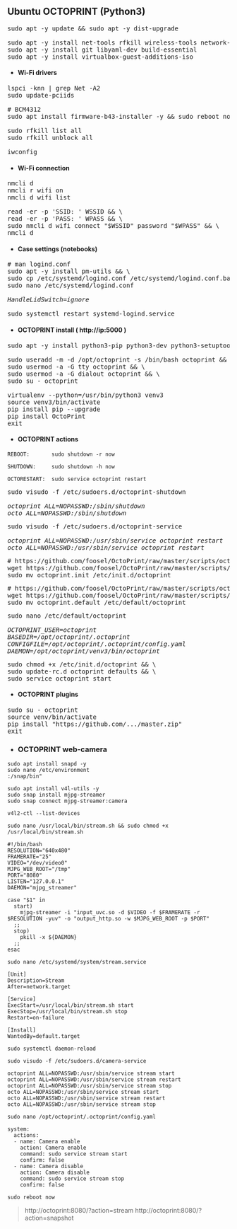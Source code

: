## Ubuntu OCTOPRINT (Python3)

<pre>sudo apt -y update && sudo apt -y dist-upgrade

sudo apt -y install net-tools rfkill wireless-tools network-manager
sudo apt -y install git libyaml-dev build-essential
sudo apt -y install virtualbox-guest-additions-iso
</pre>

- #### Wi-Fi drivers

<pre>lspci -knn | grep Net -A2
sudo update-pciids

# BCM4312
sudo apt install firmware-b43-installer -y && sudo reboot now

sudo rfkill list all 
sudo rfkill unblock all

iwconfig
</pre>

- #### Wi-Fi connection

<pre>nmcli d
nmcli r wifi on
nmcli d wifi list

read -er -p 'SSID: ' WSSID && \
read -er -p 'PASS: ' WPASS && \
sudo nmcli d wifi connect "$WSSID" password "$WPASS" && \
nmcli d
</pre>

- #### Case settings (notebooks)

<pre># man logind.conf 
sudo apt -y install pm-utils && \
sudo cp /etc/systemd/logind.conf /etc/systemd/logind.conf.back && \
sudo nano /etc/systemd/logind.conf

<i>HandleLidSwitch=ignore</i>

sudo systemctl restart systemd-logind.service
</pre>

- #### OCTOPRINT install ( http://ip:5000 )

<pre>sudo apt -y install python3-pip python3-dev python3-setuptools python3-virtualenv python3-venv

sudo useradd -m -d /opt/octoprint -s /bin/bash octoprint && \
sudo usermod -a -G tty octoprint && \
sudo usermod -a -G dialout octoprint && \
sudo su - octoprint

virtualenv --python=/usr/bin/python3 venv3
source venv3/bin/activate
pip install pip --upgrade
pip install OctoPrint
exit
</pre>

- #### OCTOPRINT actions

`REBOOT:       sudo shutdown -r now`

`SHUTDOWN:     sudo shutdown -h now`

`OCTORESTART:  sudo service octoprint restart`

<pre>sudo visudo -f /etc/sudoers.d/octoprint-shutdown
<i>
octoprint ALL=NOPASSWD:/sbin/shutdown
octo ALL=NOPASSWD:/sbin/shutdown
</i></pre>

<pre>sudo visudo -f /etc/sudoers.d/octoprint-service
<i>
octoprint ALL=NOPASSWD:/usr/sbin/service octoprint restart
octo ALL=NOPASSWD:/usr/sbin/service octoprint restart
</i></pre>

<pre># https://github.com/foosel/OctoPrint/raw/master/scripts/octoprint.init
wget https://github.com/foosel/OctoPrint/raw/master/scripts/octoprint.init && \
sudo mv octoprint.init /etc/init.d/octoprint
</pre>

<pre># https://github.com/foosel/OctoPrint/raw/master/scripts/octoprint.default
wget https://github.com/foosel/OctoPrint/raw/master/scripts/octoprint.default && \
sudo mv octoprint.default /etc/default/octoprint
</pre>

<pre>sudo nano /etc/default/octoprint
<i>
OCTOPRINT_USER=octoprint
BASEDIR=/opt/octoprint/.octoprint
CONFIGFILE=/opt/octoprint/.octoprint/config.yaml
DAEMON=/opt/octoprint/venv3/bin/octoprint
</i></pre>

<pre>sudo chmod +x /etc/init.d/octoprint && \
sudo update-rc.d octoprint defaults && \
sudo service octoprint start
</pre>

- #### OCTOPRINT plugins

<pre>sudo su - octoprint
source venv/bin/activate
pip install "https://github.com/.../master.zip"
exit
</pre>

- ### OCTOPRINT web-camera

<pre><code>sudo apt install snapd -y
sudo nano /etc/environment
:/snap/bin"
</code></pre>

<pre><code>sudo apt install v4l-utils -y
sudo snap install mjpg-streamer
sudo snap connect mjpg-streamer:camera
</code></pre>

<pre><code>v4l2-ctl --list-devices
</code></pre>

<pre><code>sudo nano /usr/local/bin/stream.sh && sudo chmod +x /usr/local/bin/stream.sh
</code></pre>

<pre><code>#!/bin/bash
RESOLUTION="640x480"
FRAMERATE="25"
VIDEO="/dev/video0"
MJPG_WEB_ROOT="/tmp"
PORT="8080"
LISTEN="127.0.0.1"
DAEMON="mjpg_streamer"

case "$1" in
  start)
    mjpg-streamer -i "input_uvc.so -d $VIDEO -f $FRAMERATE -r $RESOLUTION -yuv" -o "output_http.so -w $MJPG_WEB_ROOT -p $PORT"
  ;;
  stop)
    pkill -x ${DAEMON}
  ;;
esac
</code></pre>

<pre><code>sudo nano /etc/systemd/system/stream.service
</code></pre>

<pre><code>[Unit]
Description=Stream
After=network.target

[Service]
ExecStart=/usr/local/bin/stream.sh start
ExecStop=/usr/local/bin/stream.sh stop
Restart=on-failure

[Install]
WantedBy=default.target
</code></pre>

<pre><code>sudo systemctl daemon-reload
</code></pre>

<pre><code>sudo visudo -f /etc/sudoers.d/camera-service
</code></pre>

<pre><code>octoprint ALL=NOPASSWD:/usr/sbin/service stream start
octoprint ALL=NOPASSWD:/usr/sbin/service stream restart
octoprint ALL=NOPASSWD:/usr/sbin/service stream stop
octo ALL=NOPASSWD:/usr/sbin/service stream start
octo ALL=NOPASSWD:/usr/sbin/service stream restart
octo ALL=NOPASSWD:/usr/sbin/service stream stop
</code></pre>

<pre><code>sudo nano /opt/octoprint/.octoprint/config.yaml
</code></pre>

<pre><code>system:
  actions:
  - name: Camera enable
    action: Camera enable
    command: sudo service stream start
    confirm: false
  - name: Camera disable
    action: Camera disable
    command: sudo service stream stop
    confirm: false
</code></pre>

<pre><code>sudo reboot now
</code></pre>

> http://octoprint:8080/?action=stream
> http://octoprint:8080/?action=snapshot

<pre><code>
</code></pre>

<pre><code>
</code></pre>

<pre><code>
</code></pre>

<pre><code>
</code></pre>

<pre><code>
</code></pre>

<pre><code>
</code></pre>
